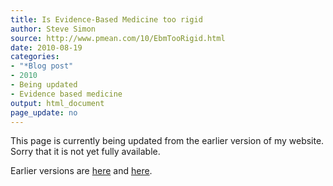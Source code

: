 ```yaml
---
title: Is Evidence-Based Medicine too rigid
author: Steve Simon
source: http://www.pmean.com/10/EbmTooRigid.html
date: 2010-08-19
categories:
- "*Blog post"
- 2010
- Being updated
- Evidence based medicine
output: html_document
page_update: no
---
```


This page is currently being updated from the earlier version of my website. Sorry that it is not yet fully available.

<!---More--->

Earlier versions are [here][sim1] and [here][sim2].

[sim1]: http://www.pmean.com/10/EbmTooRigid.html
[sim2]: http://new.pmean.com/ebm-too-rigid/
